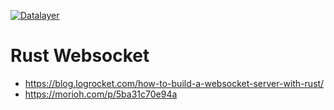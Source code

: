 [![Datalayer](https://assets.datalayer.design/datalayer-25.svg)](https://datalayer.io)

# Rust Websocket

- https://blog.logrocket.com/how-to-build-a-websocket-server-with-rust/
- https://morioh.com/p/5ba31c70e94a
